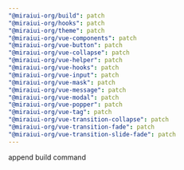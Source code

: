```yaml
---
"@miraiui-org/build": patch
"@miraiui-org/hooks": patch
"@miraiui-org/theme": patch
"@miraiui-org/vue-components": patch
"@miraiui-org/vue-button": patch
"@miraiui-org/vue-collapse": patch
"@miraiui-org/vue-helper": patch
"@miraiui-org/vue-hooks": patch
"@miraiui-org/vue-input": patch
"@miraiui-org/vue-mask": patch
"@miraiui-org/vue-message": patch
"@miraiui-org/vue-modal": patch
"@miraiui-org/vue-popper": patch
"@miraiui-org/vue-tag": patch
"@miraiui-org/vue-transition-collapse": patch
"@miraiui-org/vue-transition-fade": patch
"@miraiui-org/vue-transition-slide-fade": patch
---
```


append build command
